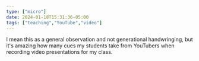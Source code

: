 ```yaml
---
type: ["micro"]
date: 2024-01-18T15:31:36-05:00
tags: ["teaching","YouTube","video"]
---
```

I mean this as a general observation and not generational handwringing, but it's amazing how many cues my students take from YouTubers when recording video presentations for my class.
